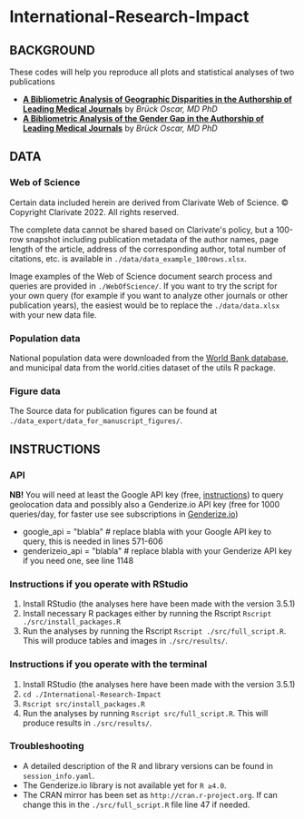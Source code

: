 # International-Research-Impact

## BACKGROUND
These codes will help you reproduce all plots and statistical analyses of two publications  
- [**A Bibliometric Analysis of Geographic Disparities in the Authorship of Leading Medical Journals**](https://www.nature.com/articles/s43856-023-00418-2) by *Brück Oscar, MD PhD*  
- [**A Bibliometric Analysis of the Gender Gap in the Authorship of Leading Medical Journals**](https://www.nature.com/articles/s43856-023-00417-3) by *Brück Oscar, MD PhD*  


## DATA
### Web of Science
Certain data included herein are derived from Clarivate Web of Science. © Copyright Clarivate 2022. All rights reserved.  

The complete data cannot be shared based on Clarivate's policy, but a 100-row snapshot including publication metadata of the author names, page length of the article, address of the corresponding author, total number of citations, etc. is available in `./data/data_example_100rows.xlsx`.  

Image examples of the Web of Science document search process and queries are provided in `./WebOfScience/`. If you want to try the script for your own query (for example if you want to analyze other journals or other publication years), the easiest would be to replace the `./data/data.xlsx` with your new data file.

### Population data
National population data were downloaded from the [World Bank database](https://data.worldbank.org/indicator/SP.POP.TOTL), and municipal data from the world.cities dataset of the utils R package.

### Figure data
The Source data for publication figures can be found at `./data_export/data_for_manuscript_figures/`.


## INSTRUCTIONS

### API
**NB!** You will need at least the Google API key (free, [instructions](https://developers.google.com/maps/documentation/places/web-service/cloud-setup)) to query geolocation data and possibly also a Genderize.io API key (free for 1000 queries/day, for faster use see subscriptions in [Genderize.io](https://store.genderize.io/usage))
- google_api = "blabla"              # replace blabla with your Google API key to query, this is needed in lines 571-606  
- genderizeio_api = "blabla"         # replace blabla with your Genderize API key if you need one, see line 1148

### Instructions if you operate with RStudio
1. Install RStudio (the analyses here have been made with the version 3.5.1)
2. Install necessary R packages either by running the Rscript `Rscript ./src/install_packages.R`
3. Run the analyses by running the Rscript `Rscript ./src/full_script.R`. This will produce tables and images in `./src/results/`.

### Instructions if you operate with the terminal
1. Install RStudio (the analyses here have been made with the version 3.5.1)
2. `cd ./International-Research-Impact`
3. `Rscript src/install_packages.R`
4. Run the analyses by running `Rscript src/full_script.R`. This will produce results in `./src/results/`.

### Troubleshooting
- A detailed description of the R and library versions can be found in `session_info.yaml`.
- The Genderize.io library is not available yet for `R ≥4.0`.
- The CRAN mirror has been set as `http://cran.r-project.org`. If can change this in the `./src/full_script.R` file line 47 if needed.
